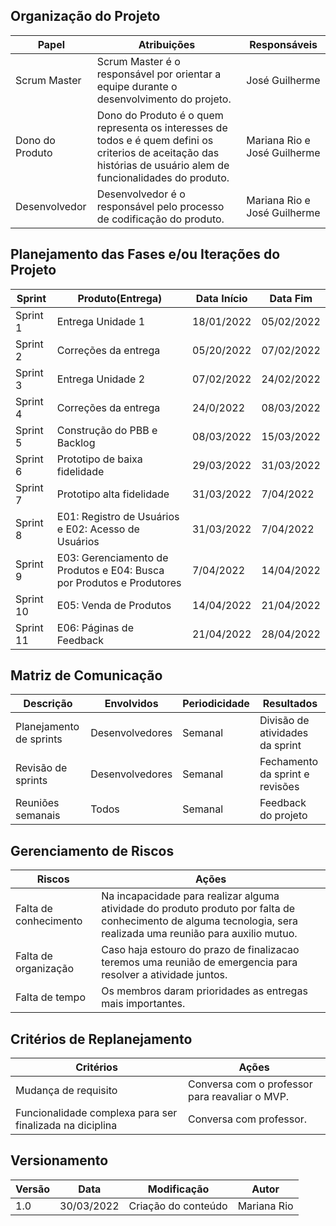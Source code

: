 
## Organização do Projeto

Papel  |Atribuições|Responsáveis
-------|-----------|------------
Scrum Master| Scrum Master é o responsável por orientar a equipe durante o desenvolvimento do projeto.| José Guilherme
Dono do Produto| Dono do Produto é o quem representa os interesses de todos e é quem defini os criterios de aceitação das histórias de usuário alem de funcionalidades do produto. | Mariana Rio e José Guilherme
Desenvolvedor| Desenvolvedor é o responsável pelo processo de codificação do produto.| Mariana Rio e José Guilherme

## Planejamento das Fases e/ou Iterações do Projeto

Sprint |Produto(Entrega)|Data Início|Data Fim
-------|----------------|-----------|--------
Sprint 1| Entrega Unidade 1 | 18/01/2022| 05/02/2022
Sprint 2| Correções da entrega |  05/20/2022| 07/02/2022
Sprint 3| Entrega Unidade 2 |  07/02/2022| 24/02/2022
Sprint 4| Correções da entrega |  24/0/2022| 08/03/2022
Sprint 5| Construção do PBB e Backlog|  08/03/2022| 15/03/2022
Sprint 6| Prototipo de baixa fidelidade| 29/03/2022|31/03/2022
Sprint 7| Prototipo alta fidelidade|31/03/2022|7/04/2022
Sprint 8| E01: Registro de Usuários e E02: Acesso de Usuários|31/03/2022|7/04/2022
Sprint 9|E03: Gerenciamento de Produtos e E04: Busca por Produtos e Produtores|7/04/2022|14/04/2022
Sprint 10|E05: Venda de Produtos|14/04/2022|21/04/2022
Sprint 11|E06: Páginas de Feedback|21/04/2022|28/04/2022


## Matriz de Comunicação
Descrição|Envolvidos|Periodicidade|Resultados
---------|----------|-------------|----------
Planejamento de sprints| Desenvolvedores| Semanal| Divisão de atividades da sprint
Revisão de sprints|Desenvolvedores| Semanal| Fechamento da sprint e revisões
Reuniões semanais| Todos| Semanal| Feedback do projeto

## Gerenciamento de Riscos
Riscos|Ações
------|-----
Falta de conhecimento| Na incapacidade para realizar alguma atividade do produto produto por falta de conhecimento de alguma tecnologia, sera realizada uma reunião para auxilio mutuo.
Falta de organização| Caso haja estouro do prazo de finalizacao teremos uma reunião de emergencia para resolver a atividade juntos.
Falta de tempo| Os membros daram prioridades as entregas mais importantes.

## Critérios de Replanejamento
Critérios|Ações
---------|-----
Mudança de requisito| Conversa com o professor para reavaliar o MVP.
Funcionalidade complexa para ser finalizada na diciplina | Conversa com professor.

## Versionamento

Versão|Data      |Modificação        |Autor
-------|----------|-------------------|--------
1.0    |30/03/2022|Criação do conteúdo| Mariana Rio

